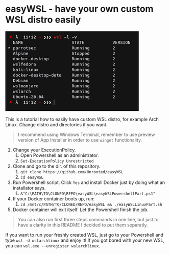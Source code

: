 # easyWSL - have your own custom WSL distro easily

![wsl -l -v](wsl%20-l%20-v.png)

This is a tutorial how to easily have custom WSL distro, for example Arch Linux.
Change distro and directories if you want.

> I recommend using Windows Terminal, remember to use preview version of App Installer in order to use `winget` functionality.

1. Change your ExecutionPolicy.
   1. Open Powershell as an administrator.
   2. `Set-ExecutionPolicy Unrestricted`
2. Clone and go to the dir. of this repository.
   1. `git clone https://github.com/Unrooted/easyWSL`
   2. `cd easyWSL`
3. Run Powershell script. Click `Yes` and install Docker just by doing what an installator says.
   1. `&"C:\PATH\TO\CLONED\REPO\easyWSL\easyWSLPowershellPart.ps1"`
4. If your Docker container boots up, run:
   1. `cd /mnt/c/PATH/TO/CLONED/REPO/easyWSL && ./easyWSLLinuxPart.sh`
5. Docker container will exit itself. Let the Powershell finish the job.

> You can also run first three steps commands in one line, but just to have a clarity in this README I decided to put them separatly. 

If you want to run your freshly created WSL, just go to your Powershell and type `wsl -d wslarchlinux` and enjoy it!
If you got bored with your new WSL, you can `wsl.exe --unregister wslarchlinux`. 
